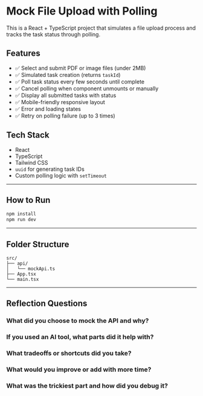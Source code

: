 # Mock File Upload with Polling

This is a React + TypeScript project that simulates a file upload process and tracks the task status through polling.

## Features

- ✅ Select and submit PDF or image files (under 2MB)
- ✅ Simulated task creation (returns `taskId`)
- ✅ Poll task status every few seconds until complete
- ✅ Cancel polling when component unmounts or manually
- ✅ Display all submitted tasks with status
- ✅ Mobile-friendly responsive layout
- ✅ Error and loading states
- ✅ Retry on polling failure (up to 3 times)

## Tech Stack

- React
- TypeScript
- Tailwind CSS
- `uuid` for generating task IDs
- Custom polling logic with `setTimeout`

---

## How to Run

```bash
npm install
npm run dev
```

---

## Folder Structure

```
src/
├── api/
│   └── mockApi.ts
├── App.tsx
└── main.tsx
```

---

## Reflection Questions

### What did you choose to mock the API and why?

### If you used an AI tool, what parts did it help with?

### What tradeoffs or shortcuts did you take?

### What would you improve or add with more time?

### What was the trickiest part and how did you debug it?
